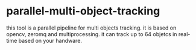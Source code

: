 # parallel-multi-object-tracking
this tool is a parallel pipeline for multi objects tracking. it is based on opencv, zeromq and multiprocessing. it can track up to 64 objetcs in real-time based on your handware.
